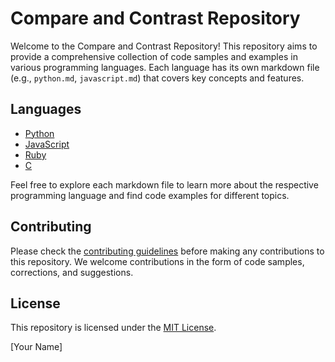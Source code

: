 # Compare and Contrast Repository

Welcome to the Compare and Contrast Repository! This repository aims to provide a comprehensive collection of code samples and examples in various programming languages. Each language has its own markdown file (e.g., `python.md`, `javascript.md`) that covers key concepts and features.

## Languages

- [Python](../python/python.md)
- [JavaScript](javascript.md)
- [Ruby](../ruby/ruby.md)
- [C](../c/c.md)

Feel free to explore each markdown file to learn more about the respective programming language and find code examples for different topics.

## Contributing

Please check the [contributing guidelines](contributing.md) before making any contributions to this repository. We welcome contributions in the form of code samples, corrections, and suggestions.

## License

This repository is licensed under the [MIT License](LICENSE).

\[Your Name\]
